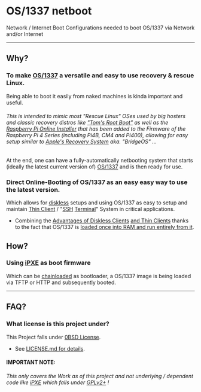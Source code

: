 # OS/1337 netboot

Network / Internet Boot Configurations needed to boot OS/1337 via Network and/or Internet

---



##	Why?

###	To make [OS/1337](https://github.com/OS-1337/OS1337) a versatile and easy to use recovery & rescue Linux.

Being able to boot it easily from naked machines is kinda important and useful.

######	This is intended to mimic most "Rescue Linux" OSes used by big hosters and classic recovery distros like ["Tom's Root Boot"](https://en.wikipedia.org/wiki/Tomsrtbt) as well as the [Raspberry Pi Online Installer](https://www.youtube.com/watch?v=qlBIfpBwqKY) that has been added to the Firmware of the Raspberry Pi 4 Series (including Pi4B, CM4 and Pi400), allowing for easy setup similar to [Apple's Recovery System](https://support.apple.com/en-us/guide/mac-help/mchl82829c17/mac) aka. *"BridgeOS"* ...

At the end, one can have a fully-automatically netbooting system that starts (ideally the latest current version of) [OS/1337](https://os1337.com) and is then ready for use.


### Direct Online-Booting of OS/1337 as an easy easy way to use the latest version.

Which allows for [diskless](https://en.wikipedia.org/wiki/Diskless_node) setups and using OS/1337 as easy to setup and maintain [Thin Client](https://en.wikipedia.org/wiki/Thin_client) / "[SSH](https://en.wikipedia.org/wiki/Secure_Shell) [Terminal](https://en.wikipedia.org/wiki/Computer_terminal)" System in critical applications.
- Combining the [Advantages of Diskless Clients](https://en.wikipedia.org/wiki/Diskless_node#Advantages_of_diskless_nodes_over_thin_clients)  [and Thin Clients](https://en.wikipedia.org/wiki/Diskless_node#Advantages_of_thin_clients_over_diskless_nodes) thanks to the fact that OS/1337 is [loaded once into RAM and run entirely from it](https://en.wikipedia.org/wiki/List_of_Linux_distributions_that_run_from_RAM).






##	How?

### Using [iPXE](https://ipxe.org/) as boot firmware
Which can be [chainloaded](https://ipxe.org/howto/chainloading) as bootloader, a OS/1337 image is being loaded via TFTP or HTTP and subsequently booted.



---



##	FAQ?

### What license is this project under?

This Project falls under [0BSD License](https://en.wikipedia.org/wiki/BSD_licenses#0-clause_license_(%22BSD_Zero_Clause_License%22)).
- See [LICENSE.md for details](LICENSE.md).

####	IMPORTANT NOTE:
######	This only covers the Work as of this project and not underlying / dependent code like [iPXE](https://ipxe.org) which falls under [GPLv2+](https://ipxe.org/licensing) !
